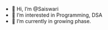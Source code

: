 - 👋 Hi, I’m @Saiswari
- 👀 I’m interested in Programming, DSA 
- 🌱 I’m currently in growing phase.

<!---
Saiswari/Saiswari is a ✨ special ✨ repository because its `README.md` (this file) appears on your GitHub profile.
You can click the Preview link to take a look at your changes.
--->
